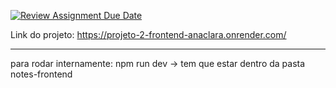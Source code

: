 [![Review Assignment Due Date](https://classroom.github.com/assets/deadline-readme-button-22041afd0340ce965d47ae6ef1cefeee28c7c493a6346c4f15d667ab976d596c.svg)](https://classroom.github.com/a/UhO1nY2N)

Link do projeto: https://projeto-2-frontend-anaclara.onrender.com/

-----------------
para rodar internamente: npm run dev -> tem que estar dentro da pasta notes-frontend